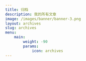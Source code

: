 ```yaml
---
title: 归档
description: 我的所有文章
image: /images/banner/banner-3.png
layout: archives
slug: archives
menu:
    main:
        weight: -90
        params: 
            icon: archives
---
```

